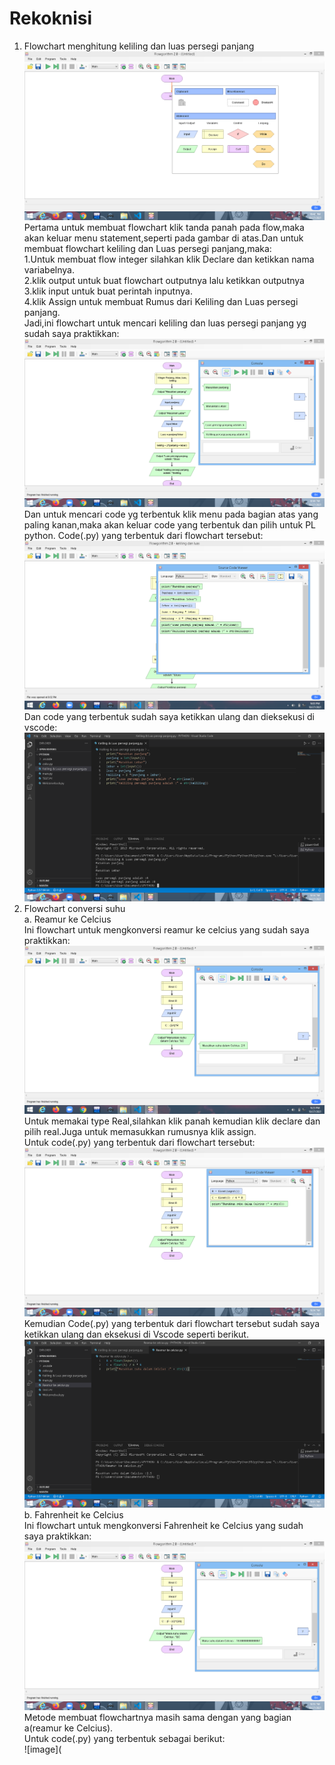 # Rekoknisi
1. Flowchart menghitung keliling dan luas persegi panjang\
![image](https://github.com/IsmedQalyubi/Rekoknisi/blob/main/Screenshot%20(62).png) 
Pertama untuk membuat flowchart klik tanda panah pada flow,maka akan keluar menu statement,seperti pada gambar di atas.Dan untuk membuat flowchart keliling dan Luas persegi panjang,maka:\
1.Untuk membuat flow integer silahkan klik Declare dan ketikkan nama variabelnya. \
2.klik output untuk buat flowchart outputnya lalu ketikkan outputnya\
3.klik input untuk buat perintah inputnya. \
4.klik Assign untuk membuat Rumus dari Keliling dan Luas persegi panjang.\
Jadi,ini flowchart untuk mencari keliling dan luas persegi panjang yg sudah saya praktikkan:\
![image](https://github.com/IsmedQalyubi/Rekoknisi/blob/main/Screenshot%20(46).png) 
Dan untuk mencari code yg terbentuk klik menu pada bagian atas yang paling kanan,maka akan keluar code yang terbentuk dan pilih untuk PL python. Code(.py) yang terbentuk dari flowchart tersebut:
![image](https://github.com/IsmedQalyubi/Rekoknisi/blob/main/Screenshot%20(48).png) 
Dan code yang terbentuk sudah saya ketikkan ulang dan dieksekusi di vscode:\
![image](https://github.com/IsmedQalyubi/Rekoknisi/blob/main/Screenshot%20(49).png) 
2. Flowchart conversi suhu\
a. Reamur ke Celcius\
Ini flowchart untuk mengkonversi reamur ke celcius yang sudah saya praktikkan:\
![image](https://github.com/IsmedQalyubi/Rekoknisi/blob/main/Screenshot%20(50).png) 
Untuk memakai type Real,silahkan klik panah kemudian klik declare dan pilih real.Juga untuk memasukkan rumusnya klik assign.\
Untuk code(.py) yang terbentuk dari flowchart tersebut:\
![image](https://github.com/IsmedQalyubi/Rekoknisi/blob/main/Screenshot%20(51).png) 
Kemudian Code(.py) yang terbentuk dari flowchart tersebut sudah saya ketikkan ulang dan eksekusi di Vscode seperti berikut. 
![image](https://github.com/IsmedQalyubi/Rekoknisi/blob/main/Screenshot%20(52).png) 
b. Fahrenheit ke Celcius\
Ini flowchart untuk mengkonversi Fahrenheit ke Celcius yang sudah saya praktikkan:\
![image](https://github.com/IsmedQalyubi/Rekoknisi/blob/main/Screenshot%20(53).png) 
Metode membuat flowchartnya masih sama dengan yang bagian a(reamur ke Celcius).\
Untuk code(.py) yang terbentuk sebagai berikut:\
![image](






